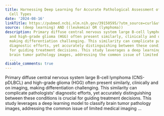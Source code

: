 ```yaml
---
title: Harnessing Deep Learning for Accurate Pathological Assessment of Brain Tumor
  Cell Types
date: '2024-08-16'
linkTitle: https://pubmed.ncbi.nlm.nih.gov/39150595/?utm_source=curl&utm_medium=rss&utm_campaign=pubmed-2&utm_content=1byXLWG-5Hn0_qdLgZYpDfLA2UWGhGNgZGereuo1rJN2aoAQXP&fc=20220814223158&ff=20240817182929&v=2.18.0.post9+e462414
source: (deep learning) AND ((leukemia) OR (lymphoma))
description: Primary diffuse central nervous system large B-cell lymphoma (CNS-pDLBCL)
  and high-grade glioma (HGG) often present similarly, clinically and on imaging,
  making differentiation challenging. This similarity can complicate pathologists'
  diagnostic efforts, yet accurately distinguishing between these conditions is crucial
  for guiding treatment decisions. This study leverages a deep learning model to classify
  brain tumor pathology images, addressing the common issue of limited medical imaging
  ...
disable_comments: true
---
```

Primary diffuse central nervous system large B-cell lymphoma (CNS-pDLBCL) and high-grade glioma (HGG) often present similarly, clinically and on imaging, making differentiation challenging. This similarity can complicate pathologists' diagnostic efforts, yet accurately distinguishing between these conditions is crucial for guiding treatment decisions. This study leverages a deep learning model to classify brain tumor pathology images, addressing the common issue of limited medical imaging ...